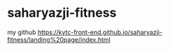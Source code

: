 # saharyazji-fitness
my github https://kytc-front-end.github.io/saharyazji-fitness/landing%20page/index.html
